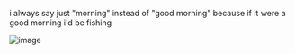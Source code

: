 i always say just "morning" instead of "good morning" because if it were a good morning i'd be fishing

![image](https://user-images.githubusercontent.com/77695657/118171097-38889280-b42b-11eb-93e1-064040b78c17.png)

